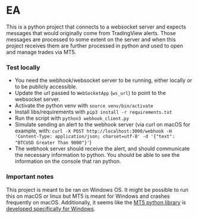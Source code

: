 # EA

This is a python project that connects to a websocket server and expects messages that would originally come from TradingView alerts. Those messages are processed to some extent on the server and when this project receives them are further processed in python and used to open and manage trades via MT5.

### Test locally

- You need the webhook/websocket server to be running, either locally or to be publicly accessible.
- Update the url passed to `WebSocketApp` (`ws_url`) to point to the websocket server.
- Activate the python venv with `source venv/bin/activate`
- Install libs/requirements with `pip3 install -r requirements.txt`
- Run the script with `python3 webhook_client.py`
- Simulate sending an alert to the webhook server (via curl on macOS for example, with: `curl -X POST http://localhost:3000/webhook -H 'Content-Type: application/json; charset=utf-8' -d '{"text": "BTCUSD Greater Than 9000"}'`)
- The webhook server should receive the alert, and should communicate the necessary information to python. You should be able to see the information on the console that ran python.

### Important notes

This project is meant to be ran on Windows OS. It might be possible to run this on macOS or linux but MT5 is meant for Windows and crashes frequently on macOS. Additionally, it seems like the [MT5 python library](https://www.mql5.com/en/docs/python_metatrader5) is [developed specifically for Windows](https://stackoverflow.com/a/59511601/12120015).
